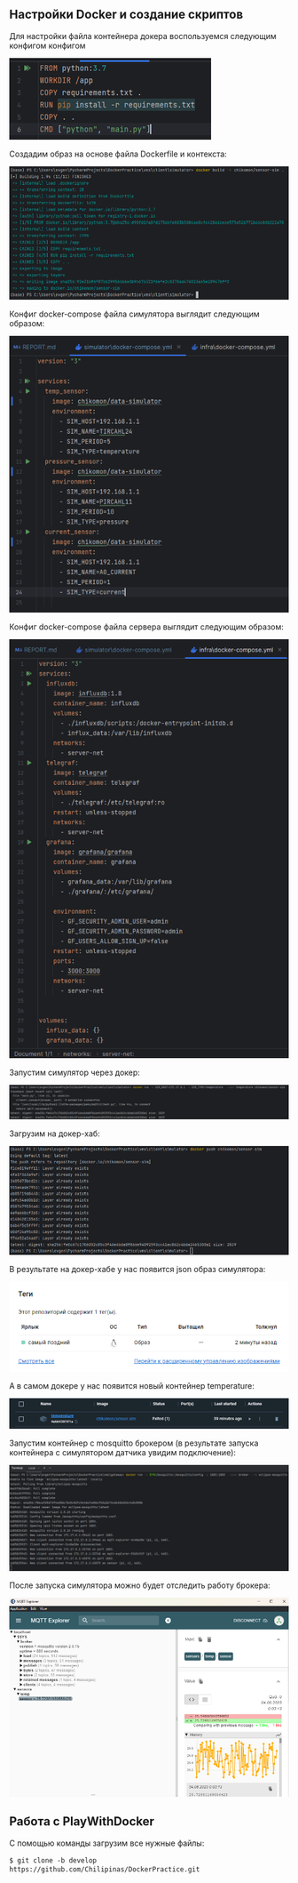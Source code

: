 ## Настройки Docker и создание скриптов
Для настройки файла контейнера докера воспользуемся следующим конфигом конфигом

![image](assets/images/img.png)

Cоздадим образ на основе файла Dockerfile и контекста:

![image](assets/images/img_1.png)

Конфиг docker-compose файла симулятора выглядит следующим образом:

![image](assets/images/img_4.png)

Конфиг docker-compose файла сервера выглядит следующим образом:

![image](assets/images/img_5.png)

Запустим симулятор через докер:

![image](assets/images/img_6.png)

Загрузим на докер-хаб:

![image](assets/images/img_7.png)

В результате на докер-хабе у нас появится json образ симулятора:

![image](assets/images/img_8.png)

А в самом докере у нас появится новый контейнер temperature:

![image](assets/images/img_9.png)

Запустим контейнер с mosquitto брокером (в результате запуска контейнера с симулятором датчика увидим подключение):

![image](assets/images/img_2.png)

После запуска симулятора можно будет отследить работу брокера:

![image](assets/images/img_10.png)

## Работа с PlayWithDocker

С помощью команды загрузим все нужные файлы:

```shell
$ git clone -b develop https://github.com/Chilipinas/DockerPractice.git
```


